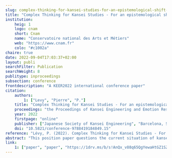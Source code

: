 ```yaml
---
slug: complex-thinking-for-kansei-studies-for-an-epistemological-shift-of-the-field
title: "Complex Thinking for Kansei Studies - For an epistemological shift of the field"
institution:
    heig: 1
    logo: cnam
    short: Cnam
    name: "Conservatoire national des Arts et Métiers"
    web: "https://www.cnam.fr"
    colo: "#c1002a"
chaire: true
date: 2022-09-04T17:03:37+02:00
layout: publi
searchFilter: Publication
searchWeight: 8
publitype: inproceedings
subsection: conference
frontdescription: "A KEER2022 international conference paper"
citation:
    authors:
        1: ["Levy", "Pierre", "P."]
    title: "Complex Thinking for Kansei Studies - For an epistemological shift of the field"
    proceedings: "the Proceedings of Kansei Engineering and Emotion Research International Conference 2022 - KEER2022"
    year: 2022
    firstpage: "online"
    publisher: ["Japanese Society of Kansei Engineering", "Barcelona, Spain"]
    doi: "10.5821/conference-9788419184849.15"
reference: "Lévy, P. (2022). Complex Thinking for Kansei Studies - For an epistemological shift of the field. Proceedings of Kansei Engineering and Emotion Research International Conference 2022 - KEER2022. Barcelona, Spain: Japan Society of Kansei Engineering."
abstract: "This position paper questions the current situation of kansei studies as a multidisciplinary field of research. The observations on the structure of the research community and on the way papers address the notion of kansei point out the pluridisciplinary nature of the field, centred on the ill-defined notion of kansei. This situation is thought to be an epistemological issue, rather than a structural one. To address this epistemological challenge, we argue to shift towards complex thinking as a paradigm to rethink the field of kansei studies and the notion of kansei. Positioning kansei studies as a complex unit rich of multiple disciplines and of multiple perspectives on kansei lead to a richer dynamic within the research community, and open new ways of collaboration within the community and outside with related disciplines. Therefore, we call for this shift that may impulse a new dynamic in the community actually rich of a great variety of disciplines and practices."
link:
    1: ["paper", "paper", "https://1drv.ms/b/s!AnQx_v88q65QgYewaHtGZ1SZoV_V3wA?e=ej9wyr"]
---
```

